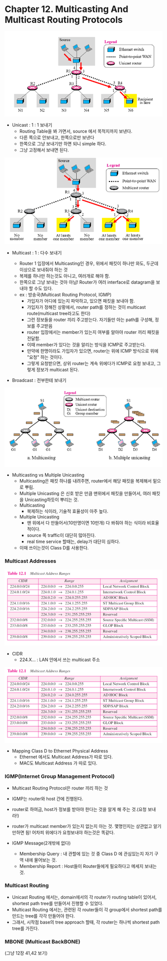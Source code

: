 # Chapter 12. Multicasting And Multicast Routing Protocols

<img src="images/CompNetwork_Ch12_1.png"/>

+ Unicast : 1 : 1 보내기
  - Routing Table을 봐 가면서, source 에서 목적지까지 보낸다. 
  - 다른 쪽으로 안보내고, 한쪽으로만 보낸다
  - 한쪽으로 그냥 보내기만 하면 되니 simple 하다. 
  - 그냥 고정해서 보내면 된다.
  
<img src="images/CompNetwork_Ch12_2.png"/>  
  
+ Multicast : 1 : 다수 보내기
  - Router 1 입장에서 Multicasting인 경우, 위에서 패킷이 하나만 와도, 두군데 이상으로 보내줘야 하는 것
  - 복제를 하나만 하는것도 아니고, 여러개로 해야 함. 
  - 한쪽으로 그냥 보내는 것아 아님! Router가 여러 interface로 datagram을 보내야 할 수도 있다.
  - ex : 방송국(Multicast Routing Protocol, IGMP)
    - 가입자가 어디에 있는지 파악하고, 있으면 패킷을 보내야 함. 
    - 가입자가 정해진 상황에서, router path를 정하는 것이 multicast route(multicast tree라고도 한다)
    - 그런 정보들을 router 끼리 주고받는다. 자기들만 아는 path를 구성해, 정보를 주고받음
    - router 입장에서는 member가 있는지 여부를 알아야 router 끼리 패킷을 전달함. 
    - 이때 member가 있다는 것을 알리는 방식을 ICMP로 주고받는다. 
    - 만약에 한명이라도 가입자가 있으면, router는 위에 ICMP 방식으로 위에 "요청" 하는 것이다.
    - 그렇게 요청받으면, 상위 router는 계속 위에다가 ICMP로 요청 보내고, 그렇게 정보가 multicast 된다. 


+ Broadcast : 전부한테 보내기

<img src="images/CompNetwork_Ch12_3.png"/> 

+ Multicasting vs Multiple Unicasting
  - Multicasting은 패킷 하나를 내려주면, router에서 해당 패킷을 복제해서 밑으로 뿌림.
  - Multiple Unicasting 은 신호 받은 만큼 맨위에서 패킷을 만들어서, 여러 패킷을 Unicasting하듯이 뿌리는 것.
  - Multicasting
    - 복제하는 식이라, 기술적 효율성이 아주 높다.
  - Multiple Unicasting
    - 맨 위에서 다 만들어서(10만명이면 10만개) 다 쏴줘야 하는 식이라 비효율적이다.
    - source 쪽 traffic이 대단히 많아진다. 
    - real time service 할때는, delay가 대단히 심하다. 
  - 이때 쓰이는것이 Class D를 사용한다. 
  
### Multicast Addresses

<img src="images/CompNetwork_Ch12_4.png"/> 

+ CIDR
  - 224.X... : LAN 안에서 쓰는 multicast 주소
  
<img src="images/CompNetwork_Ch12_4.png"/> 
  
+ Mapping Class D to Ethernet Physical Address
  - Ethernet 에서도 Multicast Address가 따로 있다. 
  - MAC도 Multicast Address 가 따로 있다. 

### IGMP(Internet Group Management Protocol)

+ Multicast Routing Protocol은 router 끼리 하는 것
+ IGMP는 router와 host 간에 진행된다. 
+ router로 하여금, host가 정보를 받아야 한다는 것을 알게 해 주는 것.(요청 보내라!)
+ router가 multicast member가 있는지 없는지 아는 것. 몇명인지는 상관없고 알기만하면 됨! 어차피 위에다가 요청보내야 하는것은 똑같다.

+ IGMP Message(2개밖에 없다)
  - Membership Query : 내 관할에 있는 것 중 Class D 에 관심있는지 자기 구역 내에 물어보는 것.
  - Membership Report : Host들이 Router들에게 필요하다고 메세지 보내는 것.
  
  
### Multicast Routing

+ Unicast Routing 에서는, domain에서의 각 router가 routing table이 있어서, shortest path tree를 만들어서 진행할 수 있었다. 
+ Multicast Routing 에서는, 관련된 각 router들이 각 group에서 shortest path를 만드는 tree를 각각 만들어야 한다. 
+ 그래서, 시작점 base의 tree approach 할때, 각 router는 하나씩 shortest path tree를 가진다.

### MBONE (Multicast BackBONE)

(그냥 12장 41,42 보기)
